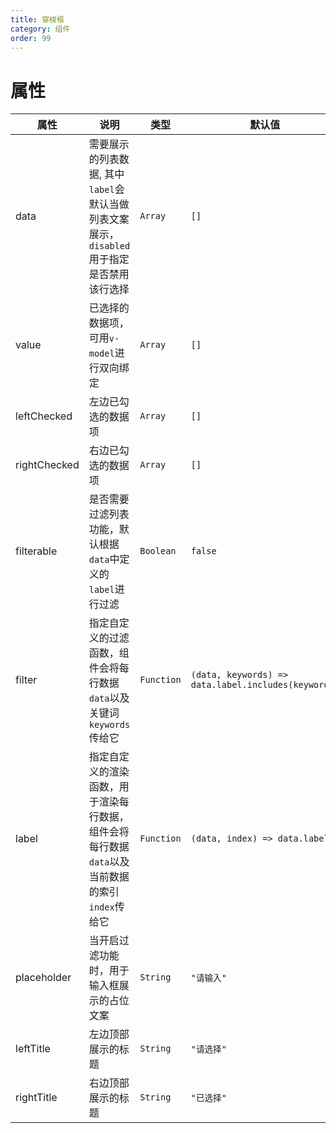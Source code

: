 ```yaml
---
title: 穿梭框
category: 组件
order: 99 
---
```


# 属性

| 属性 | 说明 | 类型 | 默认值 |
| --- | --- | --- | --- |
| data | 需要展示的列表数据, 其中`label`会默认当做列表文案展示，`disabled`用于指定是否禁用该行选择 | `Array` | `[]` |
| value | 已选择的数据项，可用`v-model`进行双向绑定 | `Array` | `[]` |
| leftChecked | 左边已勾选的数据项 | `Array` | `[]` |
| rightChecked | 右边已勾选的数据项 | `Array` | `[]` |
| filterable | 是否需要过滤列表功能，默认根据`data`中定义的`label`进行过滤 | `Boolean` | `false` |
| filter | 指定自定义的过滤函数，组件会将每行数据`data`以及关键词`keywords`传给它 | `Function` | `(data, keywords) => data.label.includes(keywords)` |
| label | 指定自定义的渲染函数，用于渲染每行数据，组件会将每行数据`data`以及当前数据的索引`index`传给它 | `Function` | `(data, index) => data.label` |
| placeholder | 当开启过滤功能时，用于输入框展示的占位文案 | `String` | `"请输入"` |
| leftTitle | 左边顶部展示的标题 | `String` | `"请选择"` |
| rightTitle | 右边顶部展示的标题 | `String` | `"已选择"` |

